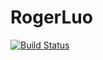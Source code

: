 # RogerLuo

[![Build Status](https://github.com/Roger-luo/RogerLuo.jl/actions/workflows/CI.yml/badge.svg?branch=main)](https://github.com/Roger-luo/RogerLuo.jl/actions/workflows/CI.yml?query=branch%3Amain)
